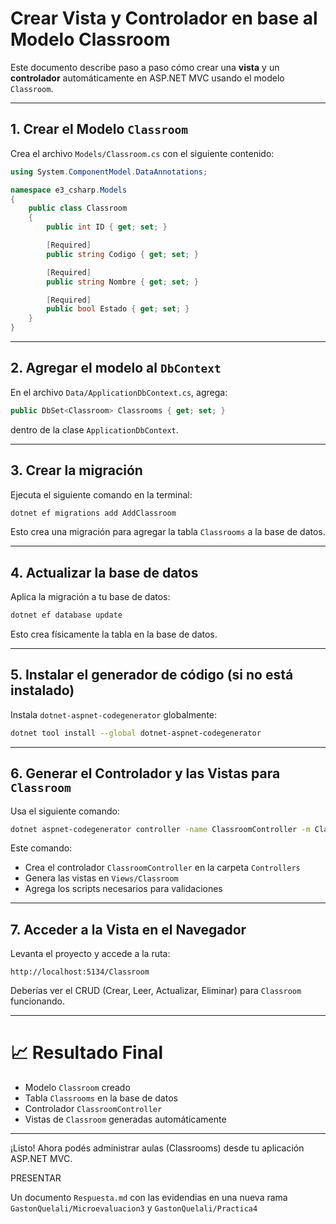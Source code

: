 # Crear Vista y Controlador en base al Modelo Classroom

Este documento describe paso a paso cómo crear una **vista** y un **controlador** automáticamente en ASP.NET MVC usando el modelo `Classroom`.

---

## 1. Crear el Modelo `Classroom`

Crea el archivo `Models/Classroom.cs` con el siguiente contenido:

```csharp
using System.ComponentModel.DataAnnotations;

namespace e3_csharp.Models
{
    public class Classroom
    {
        public int ID { get; set; }

        [Required]
        public string Codigo { get; set; }

        [Required]
        public string Nombre { get; set; }

        [Required]
        public bool Estado { get; set; }
    }
}
```

---

## 2. Agregar el modelo al `DbContext`

En el archivo `Data/ApplicationDbContext.cs`, agrega:

```csharp
public DbSet<Classroom> Classrooms { get; set; }
```

dentro de la clase `ApplicationDbContext`.

---

## 3. Crear la migración

Ejecuta el siguiente comando en la terminal:

```bash
dotnet ef migrations add AddClassroom
```

Esto crea una migración para agregar la tabla `Classrooms` a la base de datos.

---

## 4. Actualizar la base de datos

Aplica la migración a tu base de datos:

```bash
dotnet ef database update
```

Esto crea físicamente la tabla en la base de datos.

---

## 5. Instalar el generador de código (si no está instalado)

Instala `dotnet-aspnet-codegenerator` globalmente:

```bash
dotnet tool install --global dotnet-aspnet-codegenerator
```

---

## 6. Generar el Controlador y las Vistas para `Classroom`

Usa el siguiente comando:

```bash
dotnet aspnet-codegenerator controller -name ClassroomController -m Classroom -dc ApplicationDbContext -outDir Controllers -scripts
```

Este comando:
- Crea el controlador `ClassroomController` en la carpeta `Controllers`
- Genera las vistas en `Views/Classroom`
- Agrega los scripts necesarios para validaciones

---

## 7. Acceder a la Vista en el Navegador

Levanta el proyecto y accede a la ruta:

```
http://localhost:5134/Classroom
```

Deberías ver el CRUD (Crear, Leer, Actualizar, Eliminar) para `Classroom` funcionando.

---

# 📈 Resultado Final
- Modelo `Classroom` creado
- Tabla `Classrooms` en la base de datos
- Controlador `ClassroomController`
- Vistas de `Classroom` generadas automáticamente

---

¡Listo! Ahora podés administrar aulas (Classrooms) desde tu aplicación ASP.NET MVC.

PRESENTAR

Un documento `Respuesta.md` con las evidendias en una nueva rama `GastonQuelali/Microevaluacion3` y `GastonQuelali/Practica4`